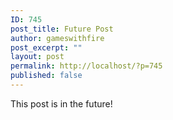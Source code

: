 ```yaml
---
ID: 745
post_title: Future Post
author: gameswithfire
post_excerpt: ""
layout: post
permalink: http://localhost/?p=745
published: false
---
```

This post is in the future!